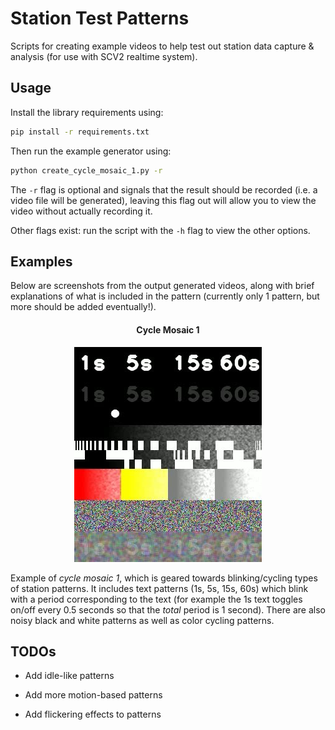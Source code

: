 # Station Test Patterns

Scripts for creating example videos to help test out station data capture & analysis (for use with SCV2 realtime system).

## Usage

Install the library requirements using:

```bash
pip install -r requirements.txt
```

Then run the example generator using:

```bash
python create_cycle_mosaic_1.py -r
```

The `-r` flag is optional and signals that the result should be recorded (i.e. a video file will be generated), leaving this flag out will allow you to view the video without actually recording it.

Other flags exist: run the script with the `-h` flag to view the other options.



## Examples

Below are screenshots from the output generated videos, along with brief explanations of what is included in the pattern (currently only 1 pattern, but more should be added eventually!).

<h4 align="center">Cycle Mosaic 1</h4>
<p align="center">
  <img title="" src="screenshots/cycle_mosaic_1.jpg" alt="example image">
</p>

Example of *cycle mosaic 1*, which is geared towards blinking/cycling types of station patterns. It includes text patterns (1s, 5s, 15s, 60s) which blink with a period corresponding to the text (for example the 1s text toggles on/off every 0.5 seconds so that the *total* period is 1 second). There are also noisy black and white patterns as well as color cycling patterns.



## TODOs

- Add idle-like patterns

- Add more motion-based patterns

- Add flickering effects to patterns
